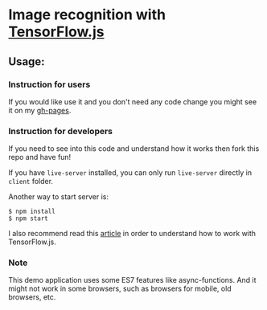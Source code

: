 # Image recognition with  <a href="https://js.tensorflow.org/">TensorFlow.js</a>

## Usage:

### Instruction for users

If you would like use it and you don't need any code change you might see it on my <a href="https://mikhama.github.io/image-recognition/">gh-pages</a>.

### Instruction for developers

If you need to see into this code and understand how it works then fork this repo and have fun!

If you have `live-server` installed, you can only run `live-server` directly in `client` folder.

Another way to start server is:

```
$ npm install
$ npm start
```

I also recommend read this <a href="https://medium.freecodecamp.org/get-to-know-tensorflow-js-in-7-minutes-afcd0dfd3d2f">article</a> in order to understand how to work with TensorFlow.js.

### Note

This demo application uses some ES7 features like async-functions. And it might not work in some browsers, such as browsers for mobile, old browsers, etc.

